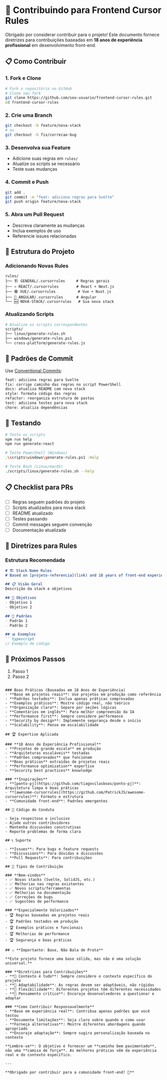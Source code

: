 # 🤝 Contribuindo para Frontend Cursor Rules

Obrigado por considerar contribuir para o projeto! Este documento fornece diretrizes para contribuições baseadas em **18 anos de experiência profissional** em desenvolvimento front-end.

## 📋 Como Contribuir

### 1. Fork e Clone
```bash
# Fork o repositório no GitHub
# Clone seu fork
git clone https://github.com/seu-usuario/frontend-cursor-rules.git
cd frontend-cursor-rules
```

### 2. Crie uma Branch
```bash
git checkout -b feature/nova-stack
# ou
git checkout -b fix/correcao-bug
```

### 3. Desenvolva sua Feature
- Adicione suas regras em `rules/`
- Atualize os scripts se necessário
- Teste suas mudanças

### 4. Commit e Push
```bash
git add .
git commit -m "feat: adiciona regras para Svelte"
git push origin feature/nova-stack
```

### 5. Abra um Pull Request
- Descreva claramente as mudanças
- Inclua exemplos de uso
- Referencie issues relacionadas

## 📁 Estrutura do Projeto

### Adicionando Novas Rules
```
rules/
├── 🏗️ GENERAL/.cursorrules     # Regras gerais
├── ⚛️ REACT/.cursorrules        # React + Next.js
├── 🟢 VUE/.cursorrules          # Vue + Nuxt.js
├── 🔷 ANGULAR/.cursorrules      # Angular
└── 🆕 NOVA-STACK/.cursorrules   # Sua nova stack
```

### Atualizando Scripts
```bash
# Atualize os scripts correspondentes
scripts/
├── linux/generate-rules.sh
├── windows/generate-rules.ps1
└── cross-platform/generate-rules.js
```

## 📝 Padrões de Commit

Use [Conventional Commits](https://www.conventionalcommits.org/):

```bash
feat: adiciona regras para Svelte
fix: corrige caminho das regras no script PowerShell
docs: atualiza README com nova stack
style: formata código das regras
refactor: reorganiza estrutura de pastas
test: adiciona testes para nova stack
chore: atualiza dependências
```

## 🧪 Testando

```bash
# Teste os scripts
npm run help
npm run generate:react

# Teste PowerShell (Windows)
.\scripts\windows\generate-rules.ps1 -Help

# Teste Bash (Linux/macOS)
./scripts/linux/generate-rules.sh --help
```

## 📋 Checklist para PRs

- [ ] Regras seguem padrões do projeto
- [ ] Scripts atualizados para nova stack
- [ ] README atualizado
- [ ] Testes passando
- [ ] Commit messages seguem convenção
- [ ] Documentação atualizada

## 🎯 Diretrizes para Rules

### Estrutura Recomendada
```markdown
# 🏗️ Stack Name Rules
# Based on [projeto-referencia](link) and 18 years of front-end experience

## 📋 Visão Geral
Descrição da stack e objetivos

## 🎯 Objetivos
- Objetivo 1
- Objetivo 2

## 🚀 Padrões
- Padrão 1
- Padrão 2

## 📊 Exemplos
```typescript
// Exemplo de código
```

## 🎯 Próximos Passos
1. Passo 1
2. Passo 2
```

### Boas Práticas (Baseadas em 18 Anos de Experiência)
- **Base em projetos reais**: Use projetos em produção como referência
- **Padrões testados**: Inclua apenas práticas comprovadas
- **Exemplos práticos**: Mostre código real, não teórico
- **Organização clara**: Separe por seções lógicas
- **Comentários em inglês**: Para melhor compreensão da IA
- **Performance first**: Sempre considere performance
- **Security by design**: Implemente segurança desde o início
- **Scalability**: Pense em escalabilidade

## 🏆 Expertise Aplicada

### **18 Anos de Experiência Profissional**
- **Projetos de grande escala** em produção
- **Arquiteturas escaláveis** testadas
- **Padrões comprovados** que funcionam
- **Boas práticas** extraídas de projetos reais
- **Performance optimization** expertise
- **Security best practices** knowledge

### **Inspirações**
- **[ponto-pj](https://github.com/tiagovilasboas/ponto-pj)**: Arquitetura limpa e boas práticas
- **[awesome-cursorrules](https://github.com/PatrickJS/awesome-cursorrules)**: Formato e estrutura
- **Comunidade front-end**: Padrões emergentes

## 🤝 Código de Conduta

- Seja respeitoso e inclusivo
- Ajude outros contribuidores
- Mantenha discussões construtivas
- Reporte problemas de forma clara

## 📞 Suporte

- **Issues**: Para bugs e feature requests
- **Discussions**: Para dúvidas e discussões
- **Pull Requests**: Para contribuições

## 🎯 Tipos de Contribuição

### **Bem-vindos**
- ✅ Novas stacks (Svelte, SolidJS, etc.)
- ✅ Melhorias nas regras existentes
- ✅ Novos scripts/ferramentas
- ✅ Melhorias na documentação
- ✅ Correções de bugs
- ✅ Sugestões de performance

### **Especialmente Valorizados**
- 🏆 Regras baseadas em projetos reais
- 🏆 Padrões testados em produção
- 🏆 Exemplos práticos e funcionais
- 🏆 Melhorias de performance
- 🏆 Segurança e boas práticas

## ⚠️ **Importante: Base, Não Bala de Prata**

**Este projeto fornece uma base sólida, mas não é uma solução universal.**

### **Diretrizes para Contribuições**
- **📖 Contexto é tudo**: Sempre considere o contexto específico do projeto
- **🔧 Adaptabilidade**: As regras devem ser adaptáveis, não rígidas
- **🎯 Flexibilidade**: Diferentes projetos têm diferentes necessidades
- **🧠 Pensamento crítico**: Encoraje desenvolvedores a questionar e adaptar

### **Como Contribuir Responsavelmente**
- **Base em experiência real**: Contribua apenas padrões que você testou
- **Documente limitações**: Seja claro sobre quando e como usar
- **Forneça alternativas**: Mostre diferentes abordagens quando apropriado
- **Encoraje adaptação**: Sempre sugira personalização baseada no contexto

**Lembre-se**: O objetivo é fornecer um **caminho bem pavimentado**, não uma **camisa de força**. As melhores práticas vêm da experiência real e do contexto específico.

---

**Obrigado por contribuir para a comunidade front-end! 🚀** 